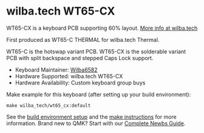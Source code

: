 # wilba.tech WT65-CX

WT65-CX is a keyboard PCB supporting 60% layout. [More info at wilba.tech](https://wilba.tech/)

First produced as WT65-C THERMAL for wilba.tech Thermal.

WT65-C is the hotswap variant PCB.
WT65-CX is the solderable variant PCB with split backspace and stepped Caps Lock support.

* Keyboard Maintainer: [Wilba6582](https://github.com/Wilba6582)
* Hardware Supported: wilba.tech WT65-CX
* Hardware Availability: Custom keyboard group buys

Make example for this keyboard (after setting up your build environment):

    make wilba_tech/wt65_cx:default

See the [build environment setup](https://docs.qmk.fm/#/getting_started_build_tools) and the [make instructions](https://docs.qmk.fm/#/getting_started_make_guide) for more information. Brand new to QMK? Start with our [Complete Newbs Guide](https://docs.qmk.fm/#/newbs).